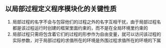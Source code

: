 ## 以局部过程定义程序模块化的关键性质

1. 局部过程的名字不会与包容他们的过程之外的名字互相干扰，由于局部过程名都是该过程运行时创建的框架里面约束的，而不是在全局环境里约束的
2. 局部过程只需将包含着它们的过程的形参作为自由变量，就可以访问该过程的实际参数，对于局部过程的求值所在的环境是外围过程求值所在的环境的下属




